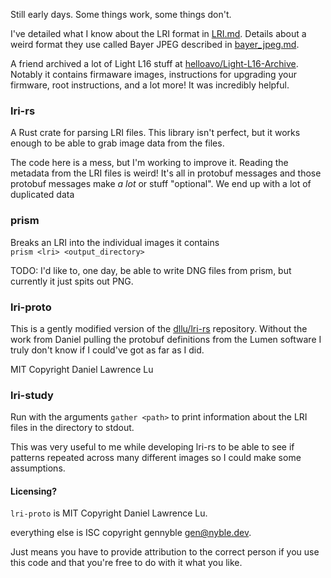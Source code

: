 Still early days. Some things work, some things don't.

I've detailed what I know about the LRI format in [LRI.md](LRI.md). Details about a weird format they use called Bayer JPEG described in [bayer_jpeg.md](bayer_jpeg.md).

A friend archived a lot of Light L16 stuff at [helloavo/Light-L16-Archive](https://github.com/helloavo/Light-L16-Archive). Notably it contains firmaware images, instructions for upgrading your firmware, root instructions, and a lot more! It was incredibly helpful.

### lri-rs
A Rust crate for parsing LRI files. This library isn't perfect, but it works enough to be able to grab image data from the files. 

The code here is a mess, but I'm working to improve it. Reading the metadata from the LRI files is weird! It's all in protobuf messages and those protobuf messages make *a lot* or stuff "optional". We end up with a lot of duplicated data

### prism
Breaks an LRI into the individual images it contains  
`prism <lri> <output_directory>`

TODO: I'd like to, one day, be able to write DNG files from prism, but currently it just spits out PNG.

### lri-proto
This is a gently modified version of the [dllu/lri-rs](https://github.com/dllu/lri-rs) repository. Without the work from Daniel pulling the protobuf definitions from the Lumen software I truly don't know if I could've got as far as I did.

MIT Copyright Daniel Lawrence Lu

### lri-study
Run with the arguments `gather <path>` to print information about the LRI files in the directory to stdout.

This was very useful to me while developing lri-rs to be able to see if patterns repeated across many different images so I could make some assumptions.

#### Licensing?
`lri-proto` is MIT Copyright Daniel Lawrence Lu.

everything else is ISC copyright gennyble <gen@nyble.dev>.

Just means you have to provide attribution to the correct person if you use this code and that you're free to do with it what you like.